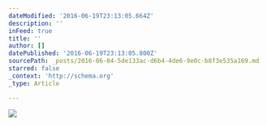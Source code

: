 ```yaml
---
dateModified: '2016-06-19T23:13:05.664Z'
description: ''
inFeed: true
title: ''
author: []
datePublished: '2016-06-19T23:13:05.800Z'
sourcePath: _posts/2016-06-04-5de133ac-d6b4-4de6-9e0c-b8f3e535a169.md
starred: false
_context: 'http://schema.org'
_type: Article

---
```

![](https://the-grid-user-content.s3-us-west-2.amazonaws.com/a212a212-5ebe-4373-96b0-9a5e33433219.jpg)